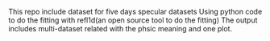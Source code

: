 This repo include dataset for five days specular datasets
Using python code to do the fitting with refl1d(an open source tool to do the fitting)
The output includes multi-dataset related with the phsic meaning and one plot.
